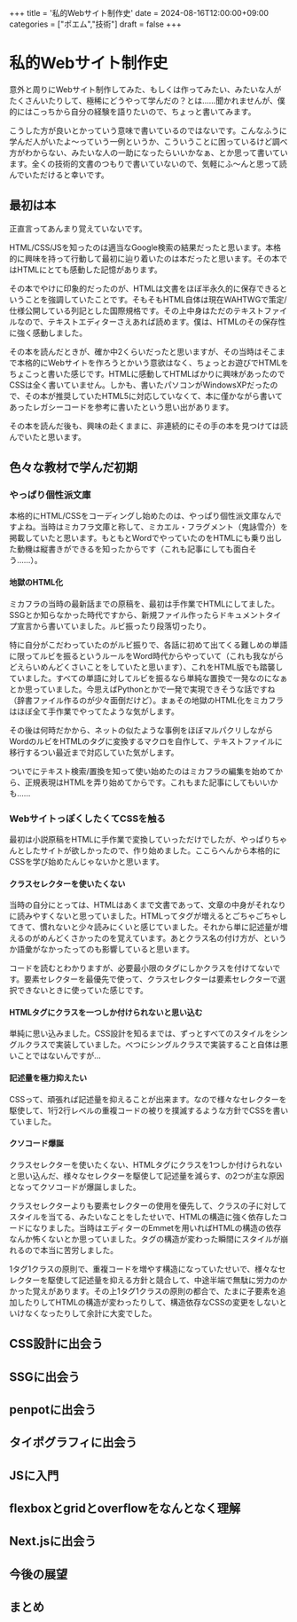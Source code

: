 +++
title = '私的Webサイト制作史'
date = 2024-08-16T12:00:00+09:00
categories = ["ポエム","技術"]
draft = false
+++
# 私的Webサイト制作史

意外と周りにWebサイト制作してみた、もしくは作ってみたい、みたいな人がたくさんいたりして、極稀にどうやって学んだの？とは……聞かれませんが、僕的にはこっちから自分の経験を語りたいので、ちょっと書いてみます。

こうした方が良いとかっていう意味で書いているのではないです。こんなふうに学んだ人がいたよ～っていう一例というか、こういうことに困っているけど調べ方がわからない、みたいな人の一助になったらいいかなぁ、とか思って書いています。全くの技術的文書のつもりで書いていないので、気軽にふ～んと思って読んでいただけると幸いです。

## 最初は本

正直言ってあんまり覚えていないです。

HTML/CSS/JSを知ったのは適当なGoogle検索の結果だったと思います。本格的に興味を持って行動して最初に辿り着いたのは本だったと思います。その本ではHTMLにとても感動した記憶があります。

その本でやけに印象的だったのが、HTMLは文書をほぼ半永久的に保存できるということを強調していたことです。そもそもHTML自体は現在WAHTWGで策定/仕様公開している列記とした国際規格です。その上中身はただのテキストファイルなので、テキストエディターさえあれば読めます。僕は、HTMLのその保存性に強く感動しました。

その本を読んだときが、確か中2くらいだったと思いますが、その当時はそこまで本格的にWebサイトを作ろうとかいう意欲はなく、ちょっとお遊びでHTMLをちょこっと書いた感じです。HTMLに感動してHTMLばかりに興味があったのでCSSは全く書いていません。しかも、書いたパソコンがWindowsXPだったので、その本が推奨していたHTML5に対応していなくて、本に僅かながら書いてあったレガシーコードを参考に書いたという思い出があります。

その本を読んだ後も、興味の赴くままに、非連続的にその手の本を見つけては読んでいたと思います。

## 色々な教材で学んだ初期

### やっぱり個性派文庫

本格的にHTML/CSSをコーディングし始めたのは、やっぱり個性派文庫なんですよね。当時はミカフラ文庫と称して、ミカエル・フラグメント（鬼詠雪介）を掲載していたと思います。もともとWordでやっていたのをHTMLにも乗り出した動機は縦書きができるを知ったからです（これも記事にしても面白そう……）。

#### 地獄のHTML化

ミカフラの当時の最新話までの原稿を、最初は手作業でHTMLにしてました。SSGとか知らなかった時代ですから、新規ファイル作ったらドキュメントタイプ宣言から書いていました。ルビ振ったり段落切ったり。

特に自分がこだわっていたのがルビ振りで、各話に初めて出てくる難しめの単語に限ってルビを振るというルールをWord時代からやっていて（これも我ながらどえらいめんどくさいことをしていたと思います）、これをHTML版でも踏襲していました。すべての単語に対してルビを振るなら単純な置換で一発なのになぁとか思っていました。今思えばPythonとかで一発で実現できそうな話ですね（辞書ファイル作るのが少々面倒だけど）。まぁその地獄のHTML化をミカフラはほぼ全て手作業でやってたような気がします。

その後は何時だかから、ネットの似たような事例をほぼマルパクリしながらWordのルビをHTMLのタグに変換するマクロを自作して、テキストファイルに移行するつい最近まで対応していた気がします。

ついでにテキスト検索/置換を知って使い始めたのはミカフラの編集を始めてから、正規表現はHTMLを弄り始めてからです。これもまた記事にしてもいいかも……

### WebサイトっぽくしたくてCSSを触る

最初は小説原稿をHTMLに手作業で変換していっただけでしたが、やっぱりちゃんとしたサイトが欲しかったので、作り始めました。ここらへんから本格的にCSSを学び始めたんじゃないかと思います。

#### クラスセレクターを使いたくない

当時の自分にとっては、HTMLはあくまで文書であって、文章の中身がそれなりに読みやすくないと思っていました。HTMLってタグが増えるとごちゃごちゃしてきて、慣れないと少々読みにくいと感じていました。それから単に記述量が増えるのがめんどくさかったのを覚えています。あとクラス名の付け方が、というか語彙がなかったってのも影響していると思います。

コードを読むとわかりますが、必要最小限のタグにしかクラスを付けてないです。要素セレクターを最優先で使って、クラスセレクターは要素セレクターで選択できないときに使っていた感じです。

#### HTMLタグにクラスを一つしか付けられないと思い込む

単純に思い込みました。CSS設計を知るまでは、ずっとすべてのスタイルをシングルクラスで実装していました。べつにシングルクラスで実装すること自体は悪いことではないんですが…

#### 記述量を極力抑えたい

CSSって、頑張れば記述量を抑えることが出来ます。なので様々なセレクターを駆使して、1行2行レベルの重複コードの被りを撲滅するような方針でCSSを書いていました。

#### クソコード爆誕

クラスセレクターを使いたくない、HTMLタグにクラスを1つしか付けられないと思い込んだ、様々なセレクターを駆使して記述量を減らす、の2つが主な原因となってクソコードが爆誕しました。

クラスセレクターよりも要素セレクターの使用を優先して、クラスの子に対してスタイルを当てる、みたいなことをしたせいで、HTMLの構造に強く依存したコードになりました。当時はエディターのEmmetを用いればHTMLの構造の依存なんか怖くないとか思っていました。タグの構造が変わった瞬間にスタイルが崩れるので本当に苦労しました。

1タグ1クラスの原則で、重複コードを増やす構造になっていたせいで、様々なセレクターを駆使して記述量を抑える方針と競合して、中途半端で無駄に労力のかかった覚えがあります。その上1タグ1クラスの原則の都合で、たまに子要素を追加したりしてHTMLの構造が変わったりして、構造依存なCSSの変更をしないといけなくなったりして余計に大変でした。

## CSS設計に出会う

## SSGに出会う

## penpotに出会う

## タイポグラフィに出会う

## JSに入門

## flexboxとgridとoverflowをなんとなく理解

## Next.jsに出会う

## 今後の展望

## まとめ

